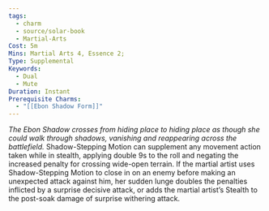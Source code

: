 ```yaml
---
tags:
  - charm
  - source/solar-book
  - Martial-Arts
Cost: 5m
Mins: Martial Arts 4, Essence 2;
Type: Supplemental
Keywords:
  - Dual
  - Mute
Duration: Instant
Prerequisite Charms:
  - "[[Ebon Shadow Form]]"
---
```

*The Ebon Shadow crosses from hiding place to hiding place as though she could walk through shadows, vanishing and reappearing across the battlefield.*
Shadow-Stepping Motion can supplement any movement action taken while in stealth, applying double 9s to the roll and negating the increased penalty for crossing wide-open terrain. 
If the martial artist uses Shadow-Stepping Motion to close in on an enemy before making an unexpected attack against him, her sudden lunge doubles the penalties inflicted by a surprise decisive attack, or adds the martial artist’s Stealth to the post-soak damage of surprise withering attack.